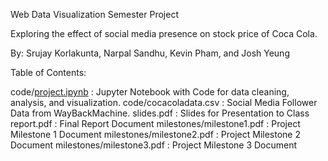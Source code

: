 Web Data Visualization Semester Project

Exploring the effect of social media presence on stock price of Coca Cola.

By: Srujay Korlakunta, Narpal Sandhu, Kevin Pham, and Josh Yeung

Table of Contents:

code/[project.ipynb](project.ipynb) : Jupyter Notebook with Code for data cleaning, analysis, and visualization.
code/cocacoladata.csv : Social Media Follower Data from WayBackMachine.
slides.pdf : Slides for Presentation to Class
report.pdf : Final Report Document
milestones/milestone1.pdf : Project Milestone 1 Document
milestones/milestone2.pdf : Project Milestone 2 Document
milestones/milestone3.pdf : Project Milestone 3 Document
